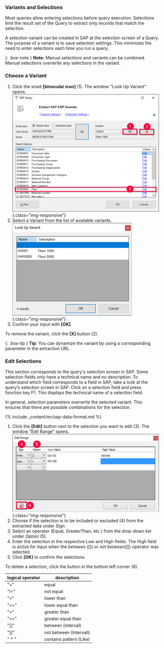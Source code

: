 ### Variants and Selections
Most queries allow entering selections before query execution.
Selections limit the result set of the Query to extract only records that match the selection.<br>

A selection variant can be created in SAP at the selection screen of a Query. The purpose of a variant is to save selection settings. 
This minimizes the need to enter selections each time you run a query.

{: .box-note }
**Note:** Manual selections and variants can be combined. Manual selections overwrite any selections in the variant.



### Choose a Variant

1. Click the small **[binocular icon]** (1). The window "Look Up Variant" opens.
![Query-Variants-Selection](/img/content/Query-Variants-Selections.png){:class="img-responsive"}
2. Select a Variant from the list of available variants. <br>
![Query-Variant-02](/img/content/Query-Variant-02.png){:class="img-responsive"}
3. Confirm your input with **[OK]**.

To remove the variant, click the **[X]** button (2).<br>

{: .box-tip }
**Tip**: You can dynamize the variant by using a corresponding parameter in the extraction URL.


### Edit Selections
This section corresponds to the query's selection screen in SAP. Some selection fields only have a technical name and no description. 
To understand which field corresponds to a field in SAP, take a look at the query’s selection screen in SAP. 
Click on a selection field and press function key F1. This displays the technical name of a selection field.

In general, selection parameters overwrite the selected variant. 
This ensures that there are possible combinations for the selection.

{% include _content/en/sap-data-format.md  %}

1. Click the **[Edit]** button next to the selection you want to edit (3). The window “Edit Range” opens.
![Query-Selection-Parameters-02](/img/content/Selection-Options-Fill-02.png){:class="img-responsive"}
2. Choose if the selection is to be included or excluded (4) from the extracted data under *Sign*.
3. Select an operator (Equal, GreaterThan, etc.) from the drop-down list under *Option* (5).
4. Enter the selection in the respective Low and High fields. The High field is active for input when the *between* ([]) or *not between*(][) operator was selected.
5. Click **[OK]** to confirm the selections.

To delete a selection, click the button in the bottom left corner (6).

| logical operator   | description   |
|---------------|-------------------------|
| "="     | equal      |
| "!=" | not equal     |
| "<"     | lower than   | 
| "<="      | lower equal than   | 
| ">"    | greater than   | 
| ">="   | greater equal than | 
| "[]" | between (interval) | 
| "]["       | not between (Intervall) | 
| " * "    | contains pattern (Like) | 

